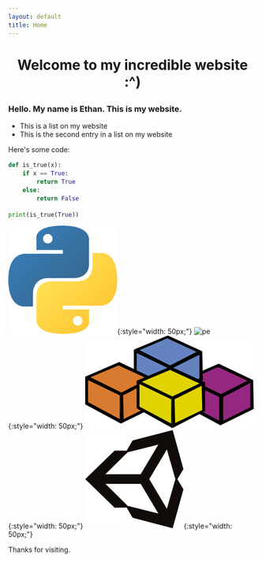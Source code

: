 ```yaml
---
layout: default
title: Home
---
```

<h1><p style="text-align:center">Welcome to my incredible website :^)</p></h1>

### Hello. My name is Ethan. This is my website.

- This is a list on my website
- This is the second entry in a list on my website

Here's some code:
```py
def is_true(x):
	if x == True:
		return True
	else:
		return False

print(is_true(True))
```

![py](/assets/py.svg){:style="width: 50px;"} ![pe](/assets/pe.ico){:style="width: 50px;"} ![vb](/assets/vba.svg){:style="width: 50px;"} ![un](/assets/unity.svg){:style="width: 50px;"}

Thanks for visiting.